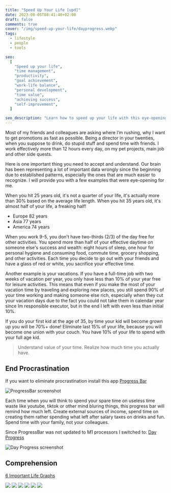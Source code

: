 ```yaml
---
title: "Speed Up Your Life [upd]"
date: 2023-08-05T08:41:40+02:00
draft: false
comments: true
cover: "/img/speed-up-your-life/dayprogress.webp"
tags:
  - lifestyle
  - people
  - tools

seo:
  [
    "Speed up your life",
    "time management",
    "productivity",
    "goal achievement",
    "work-life balance",
    "personal development",
    "time value",
    "achieving success",
    "self-improvement",
  ]

seo_description: "Learn how to speed up your life with this eye-opening article. Discover the truth about how much time you really have and how to make the most of it. Get insights on how to evaluate your time and understand its value. Find out why it's important to focus on your goals and make the most of your time. Read on to learn more."
---
```


Most of my friends and colleagues are asking where I’m rushing, why I want to get promotions as fast as possible. Being a director in your twenties, when you suppose to drink, do stupid stuff and spend time with friends. I work effectively more than 12 hours every day, on my pet projects, main job and other side quests.

Here is one important thing you need to accept and understand. Our brain has been representing a lot of important data wrongly since the beginning due to established patterns, especially the ones that are much easier to recognize. I will provide you with a few examples that were eye-opening for me.

When you hit 25 years old, it's not a quarter of your life, it's actually more than 30% based on the average life length. When you hit 35 years old, it's almost half of your life, a freaking half!

- Europe 82 years
- Asia 77 years
- America 74 years

When you work 9-5, you don't have two-thirds (2/3) of the day free for other activities. You spend more than half of your effective daytime on someone else's success and wealth: eight hours of sleep, one hour for personal hygiene and consuming food, commute time, grocery shopping, and other activities. Each time you decide to go out with your friends and have a glass of red or white, you sacrifice your effective time.

Another example is your vacations. If you have a full-time job with two weeks of vacation per year, you only have less than 10% of your year free for leisure activities. This means that even if you make the most of your vacation time by traveling and exploring new places, you still spend 90% of your time working and making someone else rich, especially when they cut your vacation days due to the fact you could not take them in calendar year since Im responsible executor, but in the end I left with even less than initial 10%.

If you do your first kid at the age of 35, by time your kid will become grown up you will be 70%+ done! Eliminate last 15% of your life, because you will become one union with your couch. You have 10% of your life to spend with your full age kid.

> Understand value of your time. Realize how much time you actually have.

## End Procrastination

If you want to eliminate procrastination install this app [Progress Bar](https://www.progressbarosx.com)

![ProgressBar screenshot](/img/speed-up-your-life/progressbar.png)

Each time when you will think to spend your spare time on useless time waste like youtube, tiktok or other mind bluring things, this progress bar will remind how much left. Create external sources of income, spend time on creating them rather spending what left after salary taxes on drinks and fun. Spend time with your family, not your colleagues.

Since ProgressBar was not updated to M1 processors I switched to: [Day Progress](https://sindresorhus.com/day-progress)

![Day Progress screenshot](/img/speed-up-your-life/dayprogress.jpg)

## Comprehension

[6 Important Life Graphs](https://medium.com/change-your-mind/6-important-life-graphs-youve-never-seen-718faf7f6e69)

![](/img/speed-up-your-life/1.webp)
![](/img/speed-up-your-life/2.webp)
![](/img/speed-up-your-life/3.webp)
![](/img/speed-up-your-life/4.webp)
![](/img/speed-up-your-life/5.webp)
![](/img/speed-up-your-life/6.webp)
